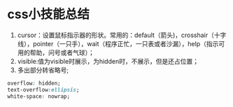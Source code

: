 # css小技能总结

1. cursor：设置鼠标指示器的形状。常用的：default（箭头)，crosshair（十字线），pointer（一只手），wait（程序正忙，一只表或者沙漏），help（指示可用的帮助，问号或者气球）；
2. visible:值为visible时展示，为hidden时，不展示，但是还占位置；
3. 多出部分转省略号;
```CSS
overflow: hidden;
text-overflow:ellipsis;
white-space: nowrap;
```
